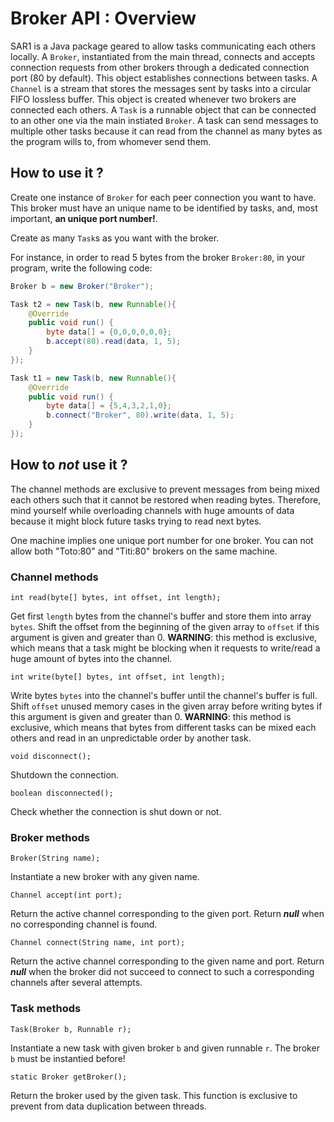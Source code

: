 # Broker API : Overview

SAR1 is a Java package geared to allow tasks communicating each others locally. A ``Broker``, instantiated from the main thread, connects and accepts connection requests from other brokers through a dedicated connection port (80 by default). This object establishes connections between tasks. A ``Channel`` is a stream that stores the messages sent by tasks into a circular FIFO lossless buffer. This object is created whenever two brokers are connected each others. A ``Task`` is a runnable object that can be connected to an other one via the main instiated ``Broker``. A task can send messages to multiple other tasks because it can read from the channel as many bytes as the program wills to, from whomever send them.

## How to use it ?

Create one instance of ``Broker`` for each peer connection you want to have. This broker must have an unique name to be identified by tasks, and, most important, **an unique port number!**.

Create as many ``Task``s as you want with the broker.

For instance, in order to read 5 bytes from the broker ``Broker:80``, in your program, write the following code:

```java
Broker b = new Broker("Broker");

Task t2 = new Task(b, new Runnable(){
    @Override
    public void run() {
        byte data[] = {0,0,0,0,0,0};
        b.accept(80).read(data, 1, 5);
    }
});

Task t1 = new Task(b, new Runnable(){
    @Override
    public void run() {
        byte data[] = {5,4,3,2,1,0};
        b.connect("Broker", 80).write(data, 1, 5);
    }
});
```

## How to *not* use it ?

The channel methods are exclusive to prevent messages from being mixed each others such that it cannot be restored when reading bytes. Therefore, mind yourself while overloading channels with huge amounts of data because it might block future tasks trying to read next bytes.

One machine implies one unique port number for one broker. You can not allow both "Toto:80" and "Titi:80" brokers on the same machine.

### Channel methods

``int read(byte[] bytes, int offset, int length);``

Get first ``length`` bytes from the channel's buffer and store them into array ``bytes``. Shift the offset from the beginning of the given array to ``offset`` if this argument is given and greater than $0$. **WARNING**: this method is exclusive, which means that a task might be blocking when it requests to write/read a huge amount of bytes into the channel.

``int write(byte[] bytes, int offset, int length);``

Write bytes ``bytes`` into the channel's buffer until the channel's buffer is full. Shift ``offset`` unused memory cases in the given array before writing bytes if this argument is given and greater than $0$. **WARNING**: this method is exclusive, which means that bytes from different tasks can be mixed each others and read in an unpredictable order by another task.

``void disconnect();``

Shutdown the connection.

``boolean disconnected();``

Check whether the connection is shut down or not.

### Broker methods

``Broker(String name);``

Instantiate a new broker with any given name.

``Channel accept(int port);``

Return the active channel corresponding to the given port. Return ***null*** when no corresponding channel is found.

``Channel connect(String name, int port);``

Return the active channel corresponding to the given name and port. Return ***null*** when the broker did not succeed to connect to such a corresponding channels after several attempts.

### Task methods

``Task(Broker b, Runnable r);``

Instantiate a new task with given broker ``b`` and given runnable ``r``. The broker ``b`` must be instantied before!

``static Broker getBroker();``

Return the broker used by the given task. This function is exclusive to prevent from data duplication between threads.